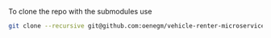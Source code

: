 To clone the repo with the submodules use

```bash
git clone --recursive git@github.com:oenegm/vehicle-renter-microservices.git
```

